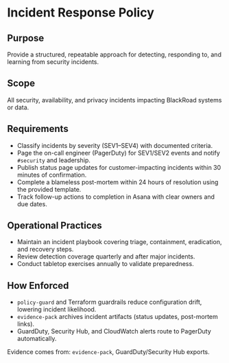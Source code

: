 # Incident Response Policy

## Purpose
Provide a structured, repeatable approach for detecting, responding to, and learning from security incidents.

## Scope
All security, availability, and privacy incidents impacting BlackRoad systems or data.

## Requirements
- Classify incidents by severity (SEV1–SEV4) with documented criteria.
- Page the on-call engineer (PagerDuty) for SEV1/SEV2 events and notify `#security` and leadership.
- Publish status page updates for customer-impacting incidents within 30 minutes of confirmation.
- Complete a blameless post-mortem within 24 hours of resolution using the provided template.
- Track follow-up actions to completion in Asana with clear owners and due dates.

## Operational Practices
- Maintain an incident playbook covering triage, containment, eradication, and recovery steps.
- Review detection coverage quarterly and after major incidents.
- Conduct tabletop exercises annually to validate preparedness.

## How Enforced
- `policy-guard` and Terraform guardrails reduce configuration drift, lowering incident likelihood.
- `evidence-pack` archives incident artifacts (status updates, post-mortem links).
- GuardDuty, Security Hub, and CloudWatch alerts route to PagerDuty automatically.

Evidence comes from: `evidence-pack`, GuardDuty/Security Hub exports.
